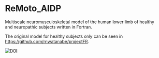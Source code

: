 # ReMoto_AIDP
Multiscale neuromusculoskeletal model of the human lower limb of healthy and neuropathic subjects written in Fortran.

The original model for healthy subjects only can be seen in https://github.com/rnwatanabe/projectFR.


[![DOI](https://zenodo.org/badge/520115163.svg)](https://zenodo.org/badge/latestdoi/520115163)

